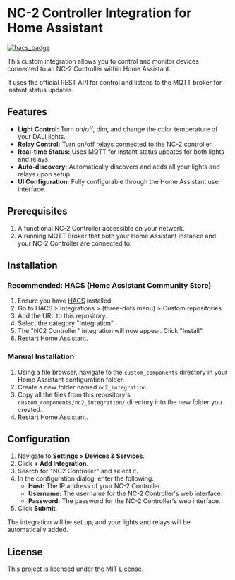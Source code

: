 # NC-2 Controller Integration for Home Assistant

[![hacs_badge](https://img.shields.io/badge/HACS-Default-orange.svg)](https://github.com/hacs/integration)

This custom integration allows you to control and monitor devices connected to an NC-2 Controller within Home Assistant.

It uses the official REST API for control and listens to the MQTT broker for instant status updates.

## Features

*   **Light Control:** Turn on/off, dim, and change the color temperature of your DALI lights.
*   **Relay Control:** Turn on/off relays connected to the NC-2 controller.
*   **Real-time Status:** Uses MQTT for instant status updates for both lights and relays.
*   **Auto-discovery:** Automatically discovers and adds all your lights and relays upon setup.
*   **UI Configuration:** Fully configurable through the Home Assistant user interface.

## Prerequisites

1.  A functional NC-2 Controller accessible on your network.
2.  A running MQTT Broker that both your Home Assistant instance and your NC-2 Controller are connected to.

## Installation

### Recommended: HACS (Home Assistant Community Store)

1.  Ensure you have [HACS](https://hacs.xyz/) installed.
2.  Go to HACS > Integrations > (three-dots menu) > Custom repositories.
3.  Add the URL to this repository.
4.  Select the category "Integration".
5.  The "NC2 Controller" integration will now appear. Click "Install".
6.  Restart Home Assistant.

### Manual Installation

1.  Using a file browser, navigate to the `custom_components` directory in your Home Assistant configuration folder.
2.  Create a new folder named `nc2_integration`.
3.  Copy all the files from this repository's `custom_components/nc2_integration/` directory into the new folder you created.
4.  Restart Home Assistant.

## Configuration

1.  Navigate to **Settings > Devices & Services**.
2.  Click **+ Add Integration**.
3.  Search for "NC2 Controller" and select it.
4.  In the configuration dialog, enter the following:
    *   **Host:** The IP address of your NC-2 Controller.
    *   **Username:** The username for the NC-2 Controller's web interface.
    *   **Password:** The password for the NC-2 Controller's web interface.
5.  Click **Submit**.

The integration will be set up, and your lights and relays will be automatically added.

## License

This project is licensed under the MIT License.
